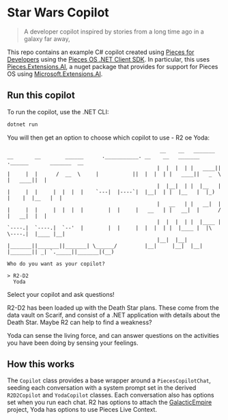 # Star Wars Copilot

> A developer copilot inspired by stories from a long time ago in a galaxy far away,

This repo contains an example C# copilot created using [Pieces for Developers](https://pieces.app) using the [Pieces OS .NET Client SDK](https://github.com/pieces-app/pieces-os-client-sdk-for-csharp). In particular, this uses [Pieces.Extensions.AI](https://www.nuget.org/packages/Pieces.Extensions.AI/), a nuget package that provides for support for Pieces OS using [Microsoft.Extensions.AI](https://devblogs.microsoft.com/dotnet/introducing-microsoft-extensions-ai-preview/?hide_banner=true).

## Run this copilot

To run the copilot, use the .NET CLI:

```bash
dotnet run
```

You will then get an option to choose which copilot to use - R2 oe Yoda:

```output
                                                  __    __   _______  __       __        ______      .___________. __    __   _______ .______       _______  __  
                                                 |  |  |  | |   ____||  |     |  |      /  __  \     |           ||  |  |  | |   ____||   _  \     |   ____||  | 
                                                 |  |__|  | |  |__   |  |     |  |     |  |  |  |    `---|  |----`|  |__|  | |  |__   |  |_)  |    |  |__   |  | 
                                                 |   __   | |   __|  |  |     |  |     |  |  |  |        |  |     |   __   | |   __|  |      /     |   __|  |  | 
                                                 |  |  |  | |  |____ |  `----.|  `----.|  `--'  |        |  |     |  |  |  | |  |____ |  |\  \----.|  |____ |__| 
                                                 |__|  |__| |_______||_______||_______| \______/         |__|     |__|  |__| |_______|| _| `._____||_______|(__) 
                                                                                                                                                                 
Who do you want as your copilot?
                                
> R2-D2                         
  Yoda    
```

Select your copilot and ask questions!

R2-D2 has been loaded up with the Death Star plans. These come from the data vault on Scarif, and consist of a .NET application with details about the Death Star. Maybe R2 can help to find a weakness?

Yoda can sense the living force, and can answer questions on the activities you have been doing by sensing your feelings.

## How this works

The `Copilot` class provides a base wrapper around a `PiecesCopilotChat`, seeding each conversation with a system prompt set in the derived `R2D2Copilot` and `YodaCopilot` classes. Each conversation also has options set when you run each chat. R2 has options to attach the [GalacticEmpire](./GalacticEmpire/) project, Yoda has options to use Pieces Live Context.
